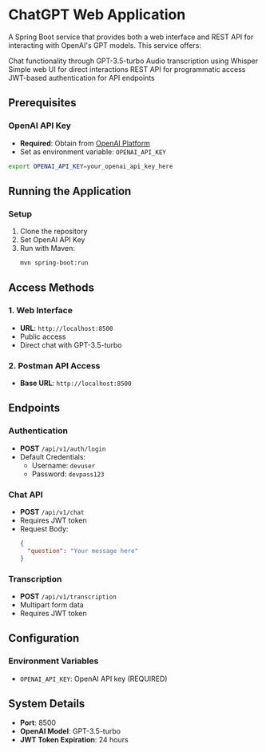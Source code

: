 # ChatGPT Web Application

A Spring Boot service that provides both a web interface and REST API for interacting with OpenAI's GPT models. This service offers:

Chat functionality through GPT-3.5-turbo
Audio transcription using Whisper
Simple web UI for direct interactions
REST API for programmatic access
JWT-based authentication for API endpoints

## Prerequisites

### OpenAI API Key
- **Required**: Obtain from [OpenAI Platform](https://platform.openai.com/account/api-keys)
- Set as environment variable: `OPENAI_API_KEY`

```bash
export OPENAI_API_KEY=your_openai_api_key_here
```

## Running the Application

### Setup
1. Clone the repository
2. Set OpenAI API Key
3. Run with Maven:
   ```bash
   mvn spring-boot:run
   ```

## Access Methods

### 1. Web Interface
- **URL**: `http://localhost:8500`
- Public access
- Direct chat with GPT-3.5-turbo

### 2. Postman API Access
- **Base URL**: `http://localhost:8500`

## Endpoints

### Authentication
- **POST** `/api/v1/auth/login`
- Default Credentials:
    - Username: `devuser`
    - Password: `devpass123`

### Chat API
- **POST** `/api/v1/chat`
- Requires JWT token
- Request Body:
  ```json
  {
    "question": "Your message here"
  }
  ```

### Transcription
- **POST** `/api/v1/transcription`
- Multipart form data
- Requires JWT token

## Configuration

### Environment Variables
- `OPENAI_API_KEY`: OpenAI API key (REQUIRED)

## System Details
- **Port**: 8500
- **OpenAI Model**: GPT-3.5-turbo
- **JWT Token Expiration**: 24 hours